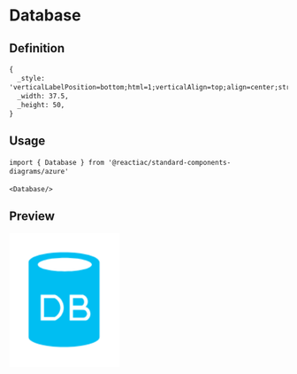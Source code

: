 # Database

## Definition

```
{
  _style: 'verticalLabelPosition=bottom;html=1;verticalAlign=top;align=center;strokeColor=none;fillColor=#00BEF2;shape=mxgraph.azure.database;',
  _width: 37.5,
  _height: 50,
}
```

## Usage

```
import { Database } from '@reactiac/standard-components-diagrams/azure'

<Database/>
```

## Preview

<img src="./database.png" width="200"/>
